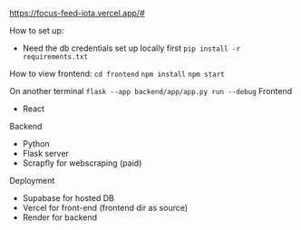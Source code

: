 https://focus-feed-iota.vercel.app/#

How to set up:

- Need the db credentials set up locally first
  `pip install -r requirements.txt`

How to view frontend:
`cd frontend`
`npm install`
`npm start`

On another terminal
`flask --app backend/app/app.py run --debug`
Frontend

- React

Backend

- Python
- Flask server
- Scrapfly for webscraping (paid)

Deployment

- Supabase for hosted DB
- Vercel for front-end (frontend dir as source)
- Render for backend
